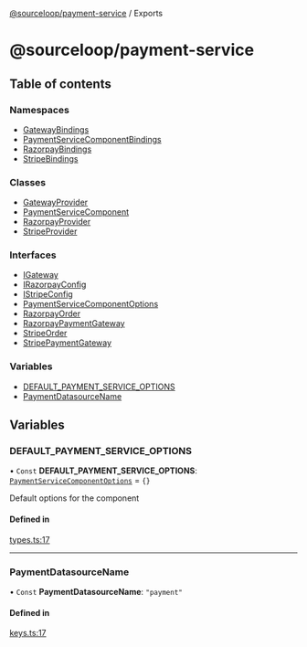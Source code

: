 [@sourceloop/payment-service](README.md) / Exports

# @sourceloop/payment-service

## Table of contents

### Namespaces

- [GatewayBindings](modules/GatewayBindings.md)
- [PaymentServiceComponentBindings](modules/PaymentServiceComponentBindings.md)
- [RazorpayBindings](modules/RazorpayBindings.md)
- [StripeBindings](modules/StripeBindings.md)

### Classes

- [GatewayProvider](classes/GatewayProvider.md)
- [PaymentServiceComponent](classes/PaymentServiceComponent.md)
- [RazorpayProvider](classes/RazorpayProvider.md)
- [StripeProvider](classes/StripeProvider.md)

### Interfaces

- [IGateway](interfaces/IGateway.md)
- [IRazorpayConfig](interfaces/IRazorpayConfig.md)
- [IStripeConfig](interfaces/IStripeConfig.md)
- [PaymentServiceComponentOptions](interfaces/PaymentServiceComponentOptions.md)
- [RazorpayOrder](interfaces/RazorpayOrder.md)
- [RazorpayPaymentGateway](interfaces/RazorpayPaymentGateway.md)
- [StripeOrder](interfaces/StripeOrder.md)
- [StripePaymentGateway](interfaces/StripePaymentGateway.md)

### Variables

- [DEFAULT\_PAYMENT\_SERVICE\_OPTIONS](modules.md#default_payment_service_options)
- [PaymentDatasourceName](modules.md#paymentdatasourcename)

## Variables

### DEFAULT\_PAYMENT\_SERVICE\_OPTIONS

• `Const` **DEFAULT\_PAYMENT\_SERVICE\_OPTIONS**: [`PaymentServiceComponentOptions`](interfaces/PaymentServiceComponentOptions.md) = `{}`

Default options for the component

#### Defined in

[types.ts:17](https://github.com/codeweb05/repo1/blob/a4cf318/services/payment-service/src/types.ts#L17)

___

### PaymentDatasourceName

• `Const` **PaymentDatasourceName**: ``"payment"``

#### Defined in

[keys.ts:17](https://github.com/codeweb05/repo1/blob/a4cf318/services/payment-service/src/keys.ts#L17)

